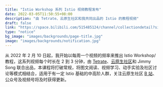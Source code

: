 ```yaml
---
title: "Istio Workshop 系列 Istio 视频教程发布"
date: 2022-03-05T11:50:55+08:00
description: "由 Tetrate、云原生社区和我共同出品的 Istio 的教程视频"
draft: false
link: "https://space.bilibili.com/515485124/channel/collectiondetail?sid=184924"
type: "notice"
bg_image: "images/backgrounds/page-title.jpg"
image: "images/backgrounds/notification.jpg"
---
```


从 2022 年 2 月 10 日起，我开始以每周一个视频的频率来推出 Istio Workshop/教程，这系列视频每个时长在 2 到 3 分钟，由 [Tetrate](https://tetrate.io)、[云原生社区](https://cloudnative.to)和 Jimmy Song 联合出品，本课程将打破常规，将图文阅读、视频学习、动手实验及社区讨论等模式相结合，适用于有一定 Istio 基础的中高阶人群，关注云原生社区 [B 站](https://space.bilibili.com/515485124/channel/collectiondetail?sid=184924)、公众号及视频号将及时获得更新。
